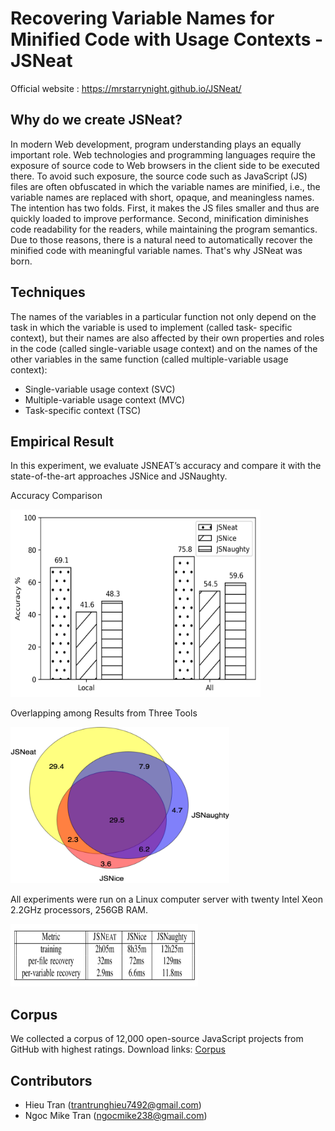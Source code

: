 # Recovering Variable Names for Minified Code with Usage Contexts  - JSNeat #
Official website : https://mrstarrynight.github.io/JSNeat/

## Why do we create JSNeat? ##
In modern Web development, program understanding plays an equally important role. Web technologies and programming languages require the exposure of source code to Web browsers in the client side to be executed there. To avoid such exposure, the source code such as JavaScript (JS) files are often obfuscated in which the variable names are minified, i.e., the variable names are replaced with short, opaque, and meaningless names. The intention has two folds. First, it makes the JS files smaller and thus are quickly loaded to improve performance. Second, minification diminishes code readability for the readers, while maintaining the program semantics. Due to those reasons, there is a natural need to automatically recover the minified code with meaningful variable names. That's why JSNeat was born.

## Techniques ##
The names of the variables in a particular function not only depend on the task in which the variable is used to implement (called task- specific context), but their names are also affected by their own properties and roles in the code (called single-variable usage context) and on the names of the other variables in the same function (called multiple-variable usage context):
* Single-variable usage context (SVC)
* Multiple-variable usage context (MVC)
* Task-specific context (TSC)

## Empirical Result ##
In this experiment, we evaluate JSNEAT’s accuracy and compare it with the state-of-the-art approaches JSNice and JSNaughty.

Accuracy Comparison

<img src="https://raw.githubusercontent.com/saodem74/RecoverJSName-JSNeat/master/pic/comparison_3tools.png" alt="alt text" width="400" height="300">

Overlapping among Results from Three Tools

<img src="https://raw.githubusercontent.com/saodem74/RecoverJSName-JSNeat/master/pic/overlapping_vein.png" alt="alt text" width="350" height="250">

All experiments were run on a Linux computer server with twenty Intel Xeon 2.2GHz processors, 256GB RAM.

<img src="https://raw.githubusercontent.com/saodem74/RecoverJSName-JSNeat/master/pic/timeComparison.png" alt="alt text" width="300" height="100">


## Corpus ##
We collected a corpus of 12,000 open-source JavaScript projects from GitHub with highest ratings.
Download links: [Corpus](https://raw.githubusercontent.com/mrstarrynight/JSNeat/master/JS-stars-5-ranked-by-stars.csv)


## Contributors ##
* Hieu Tran (trantrunghieu7492@gmail.com)
* Ngoc Mike Tran (ngocmike238@gmail.com)
